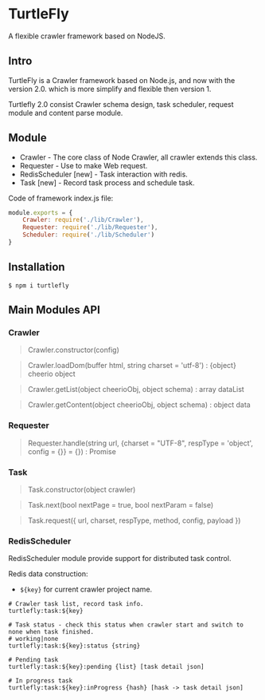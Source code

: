 # TurtleFly

A flexible crawler framework based on NodeJS.



## Intro

TurtleFly is a Crawler framework based on Node.js, and now with the version 2.0. which is more simplify and flexible then version 1.

Turtlefly 2.0 consist Crawler schema design, task scheduler, request module and content parse module. 



## Module

- Crawler - The core class of Node Crawler, all crawler extends this class.
- Requester - Use to make Web request.
- RedisScheduler [new] - Task interaction with redis.
- Task [new] - Record task process and schedule task.

Code of framework index.js file:

```js
module.exports = {
	Crawler: require('./lib/Crawler'),
	Requester: require('./lib/Requester'),
	Scheduler: require('./lib/Scheduler')
}
```



## Installation

```
$ npm i turtlefly
```



## Main Modules API

### Crawler

> Crawler.constructor(config) 



> Crawler.loadDom(buffer html, string charset = 'utf-8') : {object} cheerio object



> Crawler.getList(object cheerioObj, object schema) : array dataList



> Crawler.getContent(object cheerioObj, object schema) : object data



### Requester

> Requester.handle(string url, {charset = "UTF-8", respType = 'object', config = {}} = {}) : Promise



### Task

> Task.constructor(object crawler)



> Task.next(bool nextPage = true, bool nextParam = false)



> Task.request({ url, charset, respType, method, config, payload })



### RedisScheduler

RedisScheduler module provide support for distributed task control.

Redis data construction:

* `${key}` for current crawler project name.

```
# Crawler task list, record task info.
turtlefly:task:${key}

# Task status - check this status when crawler start and switch to none when task finished.
# working|none
turtlefly:task:${key}:status {string}

# Pending task
turtlefly:task:${key}:pending {list} [task detail json]

# In progress task
turtlefly:task:${key}:inProgress {hash} [hask -> task detail json]
```


